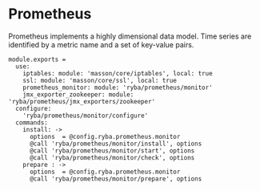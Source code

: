 
# Prometheus

Prometheus implements a highly dimensional data model. Time series are identified 
by a metric name and a set of key-value pairs.

    module.exports =
      use:
        iptables: module: 'masson/core/iptables', local: true
        ssl: module: 'masson/core/ssl', local: true
        prometheus_monitor: module: 'ryba/prometheus/monitor'
        jmx_exporter_zookeeper: module: 'ryba/prometheus/jmx_exporters/zookeeper'
      configure:
        'ryba/prometheus/monitor/configure'
      commands:
        install: ->
          options  = @config.ryba.prometheus.monitor
          @call 'ryba/prometheus/monitor/install', options
          @call 'ryba/prometheus/monitor/start', options
          @call 'ryba/prometheus/monitor/check', options
        prepare : ->
          options  = @config.ryba.prometheus.monitor
          @call 'ryba/prometheus/monitor/prepare', options
